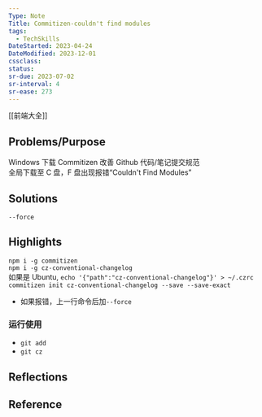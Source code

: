 ```yaml
---
Type: Note
Title: Commitizen-couldn't find modules
tags:
  - TechSkills
DateStarted: 2023-04-24
DateModified: 2023-12-01
cssclass: 
status: 
sr-due: 2023-07-02
sr-interval: 4
sr-ease: 273
---
```


[[前端大全]]

## Problems/Purpose

Windows 下载 Commitizen 改善 Github 代码/笔记提交规范  
全局下载至 C 盘，F 盘出现报错“Couldn't Find Modules”

## Solutions

`--force`

## Highlights

`npm i -g commitizen`  
`npm i -g cz-conventional-changelog`  
如果是 Ubuntu, `echo '{"path":"cz-conventional-changelog"}' > ~/.czrc`  
`commitizen init cz-conventional-changelog --save --save-exact`

- 如果报错，上一行命令后加`--force`

### 运行使用

- `git add`
- `git cz`

## Reflections

## Reference
